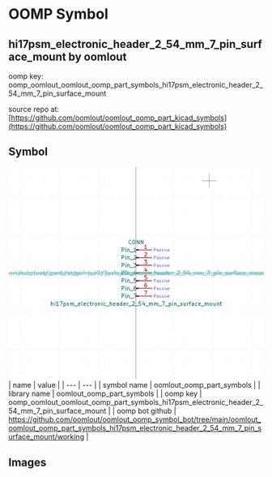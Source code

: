# OOMP Symbol  
## hi17psm_electronic_header_2_54_mm_7_pin_surface_mount  by oomlout  
  
oomp key: oomp_oomlout_oomlout_oomp_part_symbols_hi17psm_electronic_header_2_54_mm_7_pin_surface_mount  
  
source repo at: [https://github.com/oomlout/oomlout_oomp_part_kicad_symbols](https://github.com/oomlout/oomlout_oomp_part_kicad_symbols)  
## Symbol  
  
[![working.png](working_600.png)](working.png)  
| name | value | 
| --- | --- | 
| symbol name | oomlout_oomp_part_symbols | 
| library name | oomlout_oomp_part_symbols | 
| oomp key | oomp_oomlout_oomlout_oomp_part_symbols_hi17psm_electronic_header_2_54_mm_7_pin_surface_mount | 
| oomp bot github | https://github.com/oomlout/oomlout_oomp_symbol_bot/tree/main/oomlout_oomlout_oomp_part_symbols_hi17psm_electronic_header_2_54_mm_7_pin_surface_mount/working | 
## Images  
